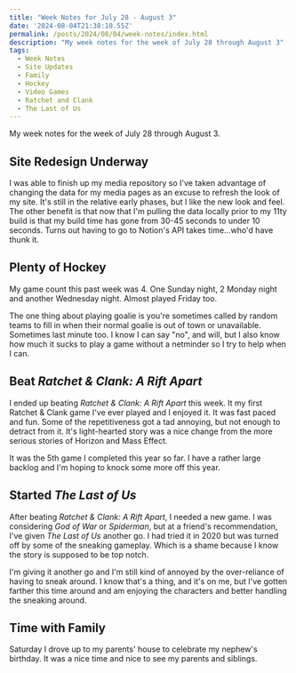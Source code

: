 ```yaml
---
title: "Week Notes for July 28 - August 3"
date: '2024-08-04T21:38:10.55Z'
permalink: /posts/2024/08/04/week-notes/index.html
description: "My week notes for the week of July 28 through August 3"
tags:
  - Week Notes
  - Site Updates
  - Family
  - Hockey
  - Video Games
  - Ratchet and Clank
  - The Last of Us
---
```


My week notes for the week of July 28 through August 3.
<!-- excerpt -->

## Site Redesign Underway

I was able to finish up my media repository so I've taken advantage of changing the data for my media pages as an excuse to refresh the look of my site. It's still in the relative early phases, but I like the new look and feel. The other benefit is that now that I'm pulling the data locally prior to my 11ty build is that my build time has gone from 30-45 seconds to under 10 seconds. Turns out having to go to Notion's API takes time...who'd have thunk it.

## Plenty of Hockey

My game count this past week was 4. One Sunday night, 2 Monday night and another Wednesday night. Almost played Friday too.

The one thing about playing goalie is you're sometimes called by random teams to fill in when their normal goalie is out of town or unavailable. Sometimes last minute too. I know I can say "no", and will, but I also know how much it sucks to play a game without a netminder so I try to help when I can.

## Beat *Ratchet & Clank: A Rift Apart*

I ended up beating *Ratchet & Clank: A Rift Apart* this week. It my first Ratchet & Clank game I've ever played and I enjoyed it. It was fast paced and fun. Some of the repetitiveness got a tad annoying, but not enough to detract from it. It's light-hearted story was a nice change from the more serious stories of Horizon and Mass Effect.

It was the 5th game I completed this year so far. I have a rather large backlog and I'm hoping to knock some more off this year.

## Started *The Last of Us*

After beating *Ratchet & Clank: A Rift Apart*, I needed a new game. I was considering *God of War* or *Spiderman*, but at a friend's recommendation, I've given *The Last of Us* another go. I had tried it in 2020 but was turned off by some of the sneaking gameplay. Which is a shame because I know the story is supposed to be top notch.

I'm giving it another go and I'm still kind of annoyed by the over-reliance of having to sneak around. I know that's a thing, and it's on me, but I've gotten farther this time around and am enjoying the characters and better handling the sneaking around.

## Time with Family

Saturday I drove up to my parents' house to celebrate my nephew's birthday. It was a nice time and nice to see my parents and siblings.